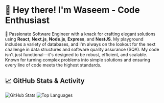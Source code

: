 # 👋 Hey there! I'm Waseem - Code Enthusiast

🚀 Passionate Software Engineer with a knack for crafting elegant solutions using **React**, **Next.js**, **Node.js**, **Express**, and **NestJS**. My playground includes a variety of databases, and I'm always on the lookout for the next challenge in data structures and software quality assurance (SQA). My code isn't just functional—it's designed to be robust, efficient, and scalable. Known for turning complex problems into simple solutions and ensuring every line of code meets the highest standards.

## 📈 GitHub Stats & Activity

<p align="left">
  <img src="https://github-readme-stats.vercel.app/api?username=waseem567&show_icons=true&hide_title=true&count_private=true&hide=prs&hide_border=true&theme=radical" alt="GitHub Stats" />
  <img src="https://github-readme-stats.vercel.app/api/top-langs?username=waseem567&show_icons=true&locale=en&layout=compact&hide_title=true&hide_border=true&theme=radical" alt="Top Languages" />
</p>




